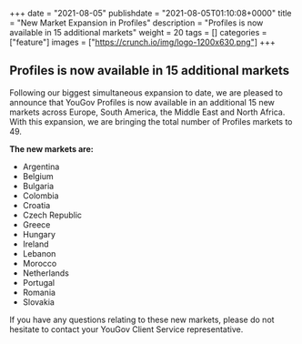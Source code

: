 +++
date = "2021-08-05"
publishdate = "2021-08-05T01:10:08+0000"
title = "New Market Expansion in Profiles"
description = "Profiles is now available in 15 additional markets"
weight = 20
tags = []
categories = ["feature"]
images = ["https://crunch.io/img/logo-1200x630.png"]
+++

## Profiles is now available in 15 additional markets

Following our biggest simultaneous expansion to date, we are pleased to announce that YouGov Profiles is now available in an additional 15 new markets across Europe, South America, the Middle East and North Africa. With this expansion, we are bringing the total number of Profiles markets to 49. 

**The new markets are:**

* Argentina 
* Belgium 
* Bulgaria 
* Colombia 
* Croatia 
* Czech Republic 
* Greece 
* Hungary 
* Ireland 
* Lebanon 
* Morocco 
* Netherlands 
* Portugal 
* Romania 
* Slovakia

If you have any questions relating to these new markets, please do not hesitate to contact your YouGov Client Service representative.